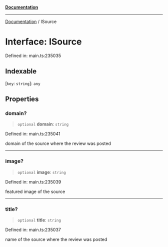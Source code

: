 [**Documentation**](../README.md)

***

[Documentation](../README.md) / ISource

# Interface: ISource

Defined in: main.ts:235035

## Indexable

\[`key`: `string`\]: `any`

## Properties

### domain?

> `optional` **domain**: `string`

Defined in: main.ts:235041

domain of the source where the review was posted

***

### image?

> `optional` **image**: `string`

Defined in: main.ts:235039

featured image of the source

***

### title?

> `optional` **title**: `string`

Defined in: main.ts:235037

name of the source where the review was posted
